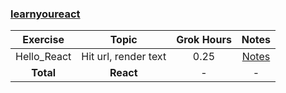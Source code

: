 ### [learnyoureact](https://github.com/workshopper/learnyoureact)
| Exercise | Topic | Grok Hours | Notes |
|:--------:|:-----:|:----------:|:-----:|
| Hello_React | Hit url, render text | 0.25 | [Notes](learnyoureact/notes/01_hello_react.md) |
| **Total** | **React** | - | - |